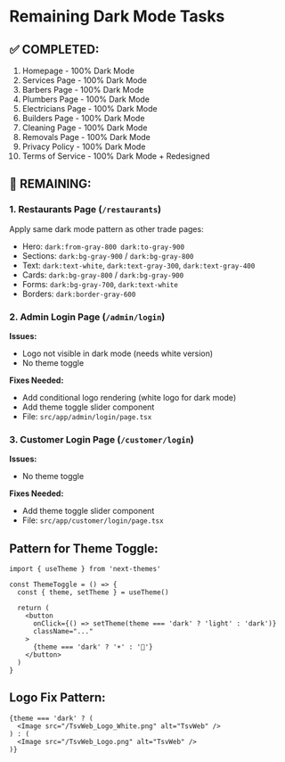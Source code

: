 # Remaining Dark Mode Tasks

## ✅ COMPLETED:
1. Homepage - 100% Dark Mode
2. Services Page - 100% Dark Mode
3. Barbers Page - 100% Dark Mode
4. Plumbers Page - 100% Dark Mode
5. Electricians Page - 100% Dark Mode
6. Builders Page - 100% Dark Mode
7. Cleaning Page - 100% Dark Mode
8. Removals Page - 100% Dark Mode
9. Privacy Policy - 100% Dark Mode
10. Terms of Service - 100% Dark Mode + Redesigned

## 🔄 REMAINING:

### 1. Restaurants Page (`/restaurants`)
Apply same dark mode pattern as other trade pages:
- Hero: `dark:from-gray-800 dark:to-gray-900`
- Sections: `dark:bg-gray-900` / `dark:bg-gray-800`
- Text: `dark:text-white`, `dark:text-gray-300`, `dark:text-gray-400`
- Cards: `dark:bg-gray-800` / `dark:bg-gray-900`
- Forms: `dark:bg-gray-700`, `dark:text-white`
- Borders: `dark:border-gray-600`

### 2. Admin Login Page (`/admin/login`)
**Issues:**
- Logo not visible in dark mode (needs white version)
- No theme toggle

**Fixes Needed:**
- Add conditional logo rendering (white logo for dark mode)
- Add theme toggle slider component
- File: `src/app/admin/login/page.tsx`

### 3. Customer Login Page (`/customer/login`)
**Issues:**
- No theme toggle

**Fixes Needed:**
- Add theme toggle slider component
- File: `src/app/customer/login/page.tsx`

## Pattern for Theme Toggle:
```tsx
import { useTheme } from 'next-themes'

const ThemeToggle = () => {
  const { theme, setTheme } = useTheme()
  
  return (
    <button
      onClick={() => setTheme(theme === 'dark' ? 'light' : 'dark')}
      className="..."
    >
      {theme === 'dark' ? '☀️' : '🌙'}
    </button>
  )
}
```

## Logo Fix Pattern:
```tsx
{theme === 'dark' ? (
  <Image src="/TsvWeb_Logo_White.png" alt="TsvWeb" />
) : (
  <Image src="/TsvWeb_Logo.png" alt="TsvWeb" />
)}
```
